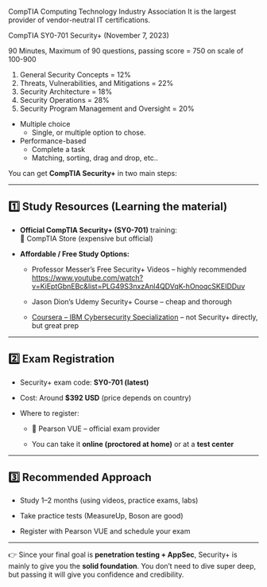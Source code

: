 
CompTIA
Computing Technology Industry Association
It is the largest provider of vendor-neutral IT certifications.

CompTIA SY0-701 Security+ (November 7, 2023)


90 Minutes, Maximum of 90 questions, passing score = 750 on scale of 100-900

1. General Security Concepts                               = 12%
2. Threats, Vulnerabilities, and Mitigations         = 22%
3. Security Architecture                                         = 18%
4. Security Operations                                            = 28%
5. Security Program Management and Oversight = 20%


- Multiple choice
	- Single, or multiple option to chose. 
- Performance-based
	- Complete a task
	- Matching, sorting, drag and drop, etc..

You can get **CompTIA Security+** in two main steps:

---

## 1️⃣ Study Resources (Learning the material)

- **Official CompTIA Security+ (SY0-701)** training:  
    🔗 CompTIA Store (expensive but official)
    
- **Affordable / Free Study Options:**
    
    - Professor Messer’s Free Security+ Videos – highly recommended
      https://www.youtube.com/watch?v=KiEptGbnEBc&list=PLG49S3nxzAnl4QDVqK-hOnoqcSKEIDDuv
        
    - Jason Dion’s Udemy Security+ Course – cheap and thorough
        
    - [Coursera – IBM Cybersecurity Specialization](https://www.coursera.org/specializations/ibm-cyber-security) – not Security+ directly, but great prep
        

---

## 2️⃣ Exam Registration

- Security+ exam code: **SY0-701 (latest)**
    
- Cost: Around **$392 USD** (price depends on country)
    
- Where to register:
    
    - 🔗 Pearson VUE – official exam provider
        
    - You can take it **online (proctored at home)** or at a **test center**
        

---

## 3️⃣ Recommended Approach

- Study 1–2 months (using videos, practice exams, labs)
    
- Take practice tests (MeasureUp, Boson are good)
    
- Register with Pearson VUE and schedule your exam
    

---

👉 Since your final goal is **penetration testing + AppSec**, Security+ is mainly to give you the **solid foundation**. You don’t need to dive super deep, but passing it will give you confidence and credibility.